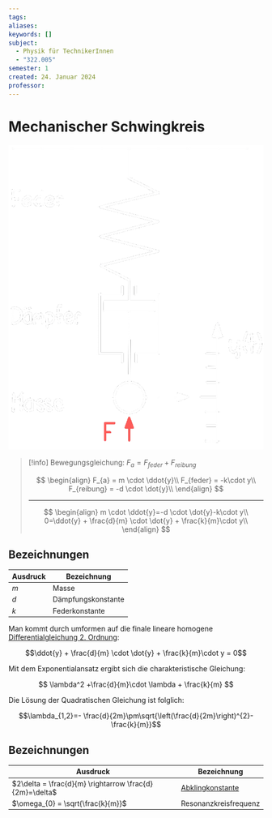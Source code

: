 ```yaml
---
tags: 
aliases: 
keywords: []
subject:
  - Physik für TechnikerInnen
  - "322.005"
semester: 1
created: 24. Januar 2024
professor:
---
```

 

# Mechanischer Schwingkreis

![400](../Mathematik/assets/m_schwingk.png)

>[!info] Bewegungsgleichung: $F_{a} = F_{feder} + F_{reibung}$
>
> $$
> \begin{align}
> F_{a} = m \cdot \ddot{y}\\
> F_{feder} = -k\cdot y\\
> F_{reibung} = -d \cdot \dot{y}\\
> \end{align}
> $$
>
> ---
>
> $$
> \begin{align}
> 	 m \cdot \ddot{y}=-d \cdot \dot{y}-k\cdot y\\
> 	 0=\ddot{y} + \frac{d}{m} \cdot \dot{y} + \frac{k}{m}\cdot y\\
> \end{align}
> $$

## Bezeichnungen

| Ausdruck | Bezeichnung        |
| -------- | ------------------ |
| $m$      | Masse              |
| $d$      | Dämpfungskonstante |
| $k$      | Federkonstante     |

Man kommt durch umformen auf die finale lineare homogene [Differentialgleichung 2. Ordnung](../Mathematik/mathe%20(4)/lineare%20DGL%202.%20Ordnung.md):  

$$\ddot{y} + \frac{d}{m} \cdot \dot{y} + \frac{k}{m}\cdot y = 0$$

Mit dem Exponentialansatz ergibt sich die charakteristische Gleichung:

$$
\lambda^2 +\frac{d}{m}\cdot \lambda + \frac{k}{m}
$$

Die Lösung der Quadratischen Gleichung ist folglich:  

$$\lambda_{1,2}=- \frac{d}{2m}\pm\sqrt{\left(\frac{d}{2m}\right)^{2}- \frac{k}{m}}$$

## Bezeichnungen

| Ausdruck                                                | Bezeichnung                                                        |
| ------------------------------------------------------- | ------------------------------------------------------------------ |
| $2\delta = \frac{d}{m} \rightarrow \frac{d}{2m}=\delta$ | [Abklingkonstante](https://de.wikipedia.org/wiki/Abklingkonstante) |
| $\omega_{0} = \sqrt{\frac{k}{m}}$                      | Resonanzkreisfrequenz                                              |